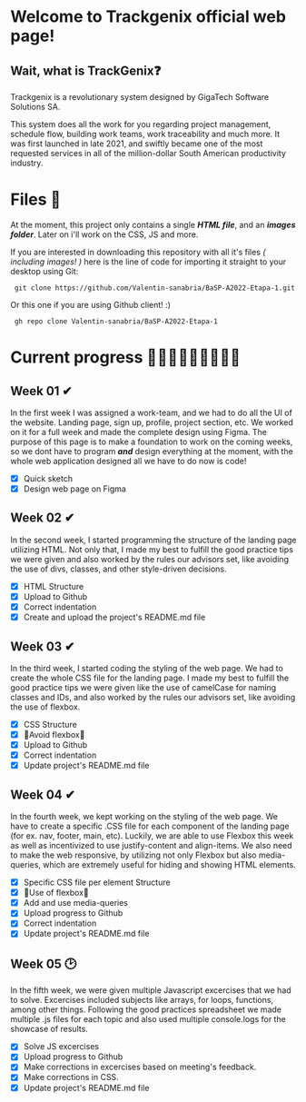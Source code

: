 ﻿# Welcome to Trackgenix official web page!

## Wait, what is TrackGenix❓
Trackgenix is a revolutionary system designed by GigaTech Software Solutions SA.  

This system does all the work for you regarding project management, schedule flow, building work teams, work traceability and much more. It was first launched in late 2021, and swiftly became one of the most requested services in all of the million-dollar South American productivity industry.

# Files 📄
At the moment, this project only contains a single *****HTML** file***, and an ***images folder***. Later on i'll work on the CSS, JS and more. 

If you are interested in downloading this repository with all it's files *( including images! )* here is the line of code for importing it straight to your desktop using Git:

     git clone https://github.com/Valentin-sanabria/BaSP-A2022-Etapa-1.git

 Or this one if you are using Github client! :)

     gh repo clone Valentin-sanabria/BaSP-A2022-Etapa-1

# Current  progress 👨🏻‍💻👨🏼‍💻👨🏽‍💻
## Week 01 ✔

In the first week I was assigned a work-team, and we had to do all the UI of the website. Landing page, sign up, profile, project section, etc. We worked on it for a full week and made the complete design using Figma. The purpose of this page is to make a foundation to work on the coming weeks, so we dont have to program ***and*** design everything at the moment, with the whole web application designed all we have to do now is code!
 - [x] Quick sketch
 - [x]  Design web page on Figma

## Week 02 ✔

In the second week, I started programming the structure of the landing page utilizing HTML. Not only that, I made my best to fulfill the good practice tips we were given and also worked by the rules our advisors set, like avoiding the use of divs, classes, and other style-driven decisions.

 - [x] HTML Structure
 - [x] Upload to Github
 - [x] Correct indentation
 - [x] Create and upload the project's README.md file

## Week 03 ✔

In the third week, I started coding the styling of the web page. We had to create the whole CSS file for the landing page. I made my best to fulfill the good practice tips we were given like the use of camelCase for naming classes and IDs, and also worked by the rules our advisors set, like avoiding the use of flexbox.

 - [x] CSS Structure
 - [x] 🤕Avoid flexbox🤕
 - [x] Upload to Github
 - [x] Correct indentation
 - [x] Update project's README.md file

## Week 04  ✔


In the fourth week, we kept working on the styling of the web page. We have to create a specific .CSS file for each component of the landing page (for ex. nav, footer, main, etc). Luckily, we are able to use Flexbox this week as well as incentivized to use justify-content and align-items. We also need to make the web responsive, by utilizing not only Flexbox but also media-queries, which are extremely useful for hiding and showing HTML elements.

 - [x] Specific CSS file per element Structure
 - [x] 🥳Use of flexbox🥳
 - [x] Add and use media-queries
 - [x] Upload  progress to Github
 - [x] Correct indentation
 - [x] Update project's README.md file

## Week 05 🕑

In the fifth week, we were given multiple Javascript excercises that we had to solve. Excercises included subjects like arrays, for loops, functions, among other things. Following the good practices spreadsheet we made multiple .js files for each topic and also used multiple console.logs for the showcase of results.  

 - [x] Solve JS excercises
 - [x] Upload progress to Github
 - [x] Make corrections in excercises based on meeting's feedback.
 - [x] Make corrections in CSS.
 - [x] Update project's README.md file
